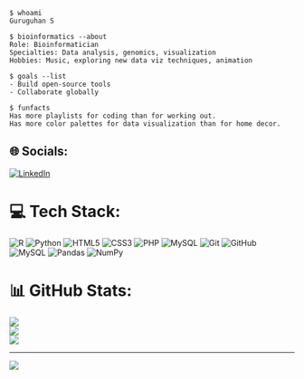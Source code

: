 ```
$ whoami
Guruguhan S

$ bioinformatics --about
Role: Bioinformatician
Specialties: Data analysis, genomics, visualization
Hobbies: Music, exploring new data viz techniques, animation

$ goals --list
- Build open-source tools
- Collaborate globally

$ funfacts
Has more playlists for coding than for working out.
Has more color palettes for data visualization than for home decor.
```

## 🌐 Socials:
[![LinkedIn](https://img.shields.io/badge/LinkedIn-%230077B5.svg?logo=linkedin&logoColor=white)](https://linkedin.com/in/guruguhan-s) 

# 💻 Tech Stack:
![R](https://img.shields.io/badge/r-%23276DC3.svg?style=plastic&logo=r&logoColor=white) ![Python](https://img.shields.io/badge/python-3670A0?style=plastic&logo=python&logoColor=ffdd54) ![HTML5](https://img.shields.io/badge/html5-%23E34F26.svg?style=plastic&logo=html5&logoColor=white) ![CSS3](https://img.shields.io/badge/css3-%231572B6.svg?style=plastic&logo=css3&logoColor=white) ![PHP](https://img.shields.io/badge/php-%23777BB4.svg?style=plastic&logo=php&logoColor=white) ![MySQL](https://img.shields.io/badge/mysql-4479A1.svg?style=plastic&logo=mysql&logoColor=white) ![Git](https://img.shields.io/badge/git-%23F05033.svg?style=plastic&logo=git&logoColor=white) ![GitHub](https://img.shields.io/badge/github-%23121011.svg?style=plastic&logo=github&logoColor=white) ![MySQL](https://img.shields.io/badge/mysql-4479A1.svg?style=plastic&logo=mysql&logoColor=white) ![Pandas](https://img.shields.io/badge/pandas-%23150458.svg?style=plastic&logo=pandas&logoColor=white) ![NumPy](https://img.shields.io/badge/numpy-%23013243.svg?style=plastic&logo=numpy&logoColor=white)
# 📊 GitHub Stats:
![](https://github-readme-stats.vercel.app/api?username=RustyAlgorithm44&theme=midnight-purple&hide_border=false&include_all_commits=true&count_private=true)<br/>
![](https://nirzak-streak-stats.vercel.app/?user=RustyAlgorithm44&theme=midnight-purple&hide_border=false)<br/>
![](https://github-readme-stats.vercel.app/api/top-langs/?username=RustyAlgorithm44&theme=midnight-purple&hide_border=false&include_all_commits=true&count_private=true&layout=compact)

---
[![](https://visitcount.itsvg.in/api?id=RustyAlgorithm44&icon=0&color=0)](https://visitcount.itsvg.in)

<!-- Proudly created with GPRM ( https://gprm.itsvg.in ) -->
